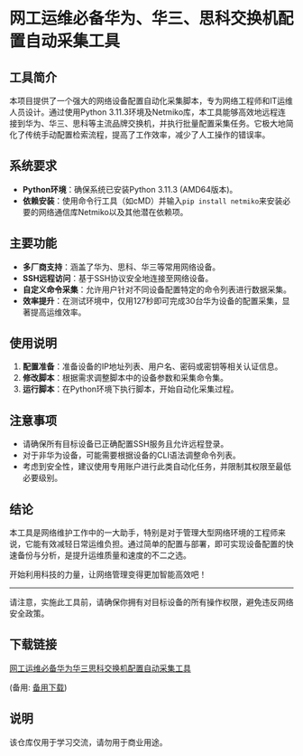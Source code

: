 # 网工运维必备华为、华三、思科交换机配置自动采集工具

## 工具简介
本项目提供了一个强大的网络设备配置自动化采集脚本，专为网络工程师和IT运维人员设计。通过使用Python 3.11.3环境及Netmiko库，本工具能够高效地远程连接到华为、华三、思科等主流品牌交换机，并执行批量配置采集任务。它极大地简化了传统手动配置检索流程，提高了工作效率，减少了人工操作的错误率。

## 系统要求
- **Python环境**：确保系统已安装Python 3.11.3 (AMD64版本)。
- **依赖安装**：使用命令行工具（如cMD）并输入`pip install netmiko`来安装必要的网络通信库Netmiko以及其他潜在依赖项。

## 主要功能
- **多厂商支持**：涵盖了华为、思科、华三等常用网络设备。
- **SSH远程访问**：基于SSH协议安全地连接至网络设备。
- **自定义命令采集**：允许用户针对不同设备配置特定的命令列表进行数据采集。
- **效率提升**：在测试环境中，仅用127秒即可完成30台华为设备的配置采集，显著提高运维效率。

## 使用说明
1. **配置准备**：准备设备的IP地址列表、用户名、密码或密钥等相关认证信息。
2. **修改脚本**：根据需求调整脚本中的设备参数和采集命令集。
3. **运行脚本**：在Python环境下执行脚本，开始自动化采集过程。

## 注意事项
- 请确保所有目标设备已正确配置SSH服务且允许远程登录。
- 对于非华为设备，可能需要根据设备的CLI语法调整命令列表。
- 考虑到安全性，建议使用专用账户进行此类自动化任务，并限制其权限至最低必要级别。

## 结论
本工具是网络维护工作中的一大助手，特别是对于管理大型网络环境的工程师来说，它能有效减轻日常运维负担。通过简单的配置与部署，即可实现设备配置的快速备份与分析，是提升运维质量和速度的不二之选。

开始利用科技的力量，让网络管理变得更加智能高效吧！

---

请注意，实施此工具前，请确保你拥有对目标设备的所有操作权限，避免违反网络安全政策。

## 下载链接
[网工运维必备华为华三思科交换机配置自动采集工具](https://pan.quark.cn/s/ec70fd7625b4) 

(备用: [备用下载](https://pan.baidu.com/s/1H2hTmypxzwBIztGffvAWEA?pwd=1234))

## 说明

该仓库仅用于学习交流，请勿用于商业用途。
